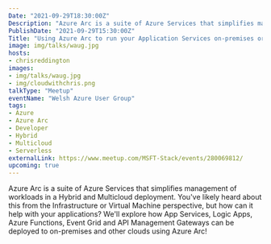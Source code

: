 ```yaml
---
Date: "2021-09-29T18:30:00Z"
Description: "Azure Arc is a suite of Azure Services that simplifies management of workloads in a Hybrid and Multicloud deployment. You've likely heard about this from the Infrastructure or Virtual Machine perspective, but how can it help with your applications? We'll explore how App Services, Logic Apps, Azure Functions, Event Grid and API Management Gateways can be deployed to on-premises and other clouds using Azure Arc!"
PublishDate: "2021-09-29T15:30:00Z"
Title: "Using Azure Arc to run your Application Services on-premises or in any cloud"
image: img/talks/waug.jpg
hosts:
- chrisreddington
images:
- img/talks/waug.jpg
- img/cloudwithchris.png
talkType: "Meetup"
eventName: "Welsh Azure User Group"
tags:
- Azure
- Azure Arc
- Developer
- Hybrid
- Multicloud
- Serverless
externalLink: https://www.meetup.com/MSFT-Stack/events/280069812/
upcoming: true
---
```

Azure Arc is a suite of Azure Services that simplifies management of workloads in a Hybrid and Multicloud deployment. You've likely heard about this from the Infrastructure or Virtual Machine perspective, but how can it help with your applications? We'll explore how App Services, Logic Apps, Azure Functions, Event Grid and API Management Gateways can be deployed to on-premises and other clouds using Azure Arc!
